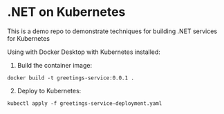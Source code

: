 # .NET on Kubernetes

This is a demo repo to demonstrate techniques for building .NET services for Kubernetes

Using with Docker Desktop with Kubernetes installed:

1. Build the container image:

`docker build -t greetings-service:0.0.1 .`

2. Deploy to Kubernetes:

`kubectl apply -f greetings-service-deployment.yaml`